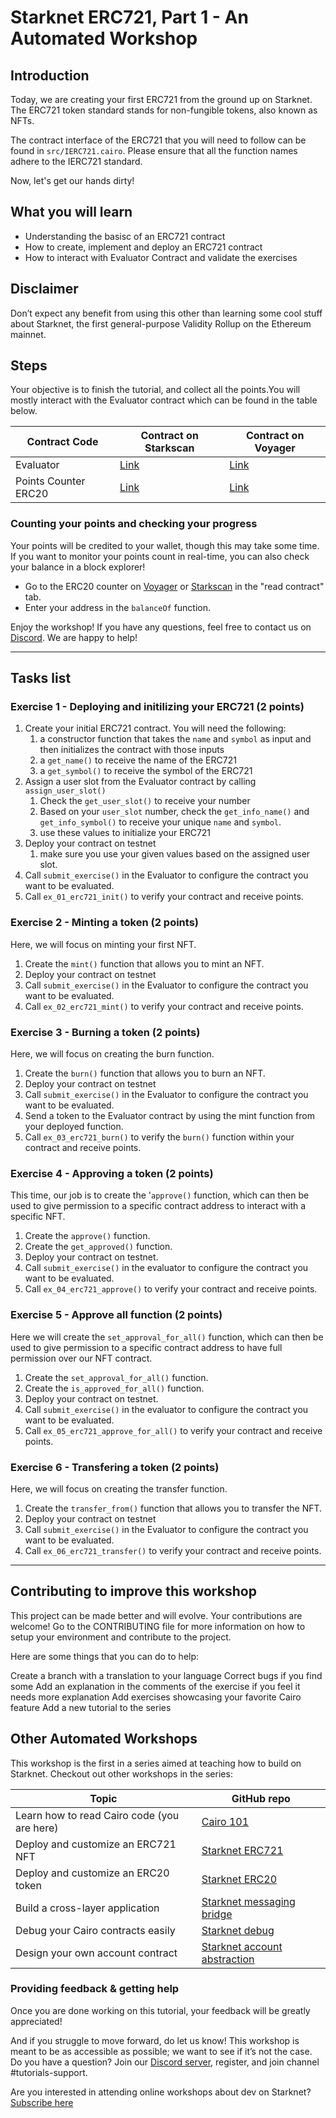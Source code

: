 # Starknet ERC721, Part 1 - An Automated Workshop

## Introduction

Today, we are creating your first ERC721 from the ground up on Starknet. The ERC721 token standard stands for non-fungible tokens, also known as NFTs.

The contract interface of the ERC721 that you will need to follow can be found in `src/IERC721.cairo`. Please ensure that all the function names adhere to the IERC721 standard.

Now, let's get our hands dirty!

## What you will learn

- Understanding the basisc of an ERC721 contract
- How to create, implement and deploy an ERC721 contract
- How to interact with Evaluator Contract and validate the exercises

## Disclaimer

​Don’t expect any benefit from using this other than learning some cool stuff about Starknet, the first general-purpose Validity Rollup on the Ethereum mainnet.

## Steps

Your objective is to finish the tutorial, and collect all the points.You will mostly interact with the Evaluator contract which can be found in the table below.

| Contract Code        | Contract on Starkscan                                                                                                                         | Contract on Voyager                                                                                               |
| -------------------- | --------------------------------------------------------------------------------------------------------------------------------------------- | ----------------------------------------------------------------------------------------------------------------- |
| Evaluator            | [Link](https://testnet.starkscan.co/contract/0x02e3ceda622a192488062ed6a453f8a8ebbf472a7b60aaf160cbbc6b485e4155#read-write-contract-sub-read) | [Link](https://goerli.voyager.online/contract/0x02e3ceda622a192488062ed6a453f8a8ebbf472a7b60aaf160cbbc6b485e4155) |
| Points Counter ERC20 | [Link](https://testnet.starkscan.co/contract/0x074b1195731222a7bcbb724d32b93d0c525e173b2c3e9722a2214b101c862801)                              | [Link](https://goerli.voyager.online/contract/0x074b1195731222a7bcbb724d32b93d0c525e173b2c3e9722a2214b101c862801) |

### Counting your points and checking your progress

Your points will be credited to your wallet, though this may take some time. If you want to monitor your points count in real-time, you can also check your balance in a block explorer!

- Go to the ERC20 counter on [Voyager](https://goerli.voyager.online/contract/0x074b1195731222a7bcbb724d32b93d0c525e173b2c3e9722a2214b101c862801) or [Starkscan](https://testnet.starkscan.co/contract/0x074b1195731222a7bcbb724d32b93d0c525e173b2c3e9722a2214b101c862801) in the "read contract" tab.
- Enter your address in the `balanceOf` function.​

Enjoy the workshop! If you have any questions, feel free to contact us on [Discord](https://starknet.io/discord). We are happy to help!

---

## Tasks list

### Exercise 1 - Deploying and initilizing your ERC721 (2 points)

1. Create your initial ERC721 contract. You will need the following:
   1. a constructor function that takes the `name` and `symbol` as input and then initializes the contract with those inputs
   2. a `get_name()` to receive the name of the ERC721
   3. a `get_symbol()` to receive the symbol of the ERC721
2. Assign a user slot from the Evaluator contract by calling `assign_user_slot()`
   1. Check the `get_user_slot()` to receive your number
   2. Based on your `user_slot` number, check the `get_info_name()` and `get_info_symbol()` to receive your unique `name` and `symbol`.
   3. use these values to initialize your ERC721
3. Deploy your contract on testnet
   1. make sure you use your given values based on the assigned user slot.
4. Call `submit_exercise()` in the Evaluator to configure the contract you want to be evaluated.
5. Call `ex_01_erc721_init()` to verify your contract and receive points.

### Exercise 2 - Minting a token (2 points)

Here, we will focus on minting your first NFT.

1. Create the `mint()` function that allows you to mint an NFT.
2. Deploy your contract on testnet
3. Call `submit_exercise()` in the Evaluator to configure the contract you want to be evaluated.
4. Call `ex_02_erc721_mint()` to verify your contract and receive points.

### Exercise 3 - Burning a token (2 points)

Here, we will focus on creating the burn function.

1. Create the `burn()` function that allows you to burn an NFT.
2. Deploy your contract on testnet
3. Call `submit_exercise()` in the Evaluator to configure the contract you want to be evaluated.
4. Send a token to the Evaluator contract by using the mint function from your deployed function.
5. Call `ex_03_erc721_burn()` to verify the `burn()` function within your contract and receive points.

### Exercise 4 - Approving a token (2 points)

This time, our job is to create the '`approve()` function, which can then be used to give permission to a specific contract address to interact with a specific NFT.

1. Create the `approve()` function.
2. Create the `get_approved()` function.
3. Deploy your contract on testnet.
4. Call `submit_exercise()` in the evaluator to configure the contract you want to be evaluated.
5. Call `ex_04_erc721_approve()` to verify your contract and receive points.

### Exercise 5 - Approve all function (2 points)

Here we will create the `set_approval_for_all()` function, which can then be used to give permission to a specific contract address to have full permission over our NFT contract.

1. Create the `set_approval_for_all()` function.
2. Create the `is_approved_for_all()` function.
3. Deploy your contract on testnet.
4. Call `submit_exercise()` in the evaluator to configure the contract you want to be evaluated.
5. Call `ex_05_erc721_approve_for_all()` to verify your contract and receive points.

### Exercise 6 - Transfering a token (2 points)

Here, we will focus on creating the transfer function.

1. Create the `transfer_from()` function that allows you to transfer the NFT.
2. Deploy your contract on testnet
3. Call `submit_exercise()` in the Evaluator to configure the contract you want to be evaluated.
4. Call `ex_06_erc721_transfer()` to verify your contract and receive points.

---

## Contributing to improve this workshop

This project can be made better and will evolve. Your contributions are welcome! Go to the CONTRIBUTING file for more information on how to setup your environment and contribute to the project.

Here are some things that you can do to help:

Create a branch with a translation to your language
Correct bugs if you find some
Add an explanation in the comments of the exercise if you feel it needs more explanation
Add exercises showcasing your favorite Cairo feature
Add a new tutorial to the series

## Other Automated Workshops

This workshop is the first in a series aimed at teaching how to build on Starknet. Checkout out other workshops in the series:

| Topic                                       | GitHub repo                                                                            |
| ------------------------------------------- | -------------------------------------------------------------------------------------- |
| Learn how to read Cairo code (you are here) | [Cairo 101](https://github.com/starknet-edu/starknet-cairo-101)                        |
| Deploy and customize an ERC721 NFT          | [Starknet ERC721](https://github.com/starknet-edu/starknet-erc721)                     |
| Deploy and customize an ERC20 token         | [Starknet ERC20](https://github.com/starknet-edu/starknet-erc20)                       |
| Build a cross-layer application             | [Starknet messaging bridge](https://github.com/starknet-edu/starknet-messaging-bridge) |
| Debug your Cairo contracts easily           | [Starknet debug](https://github.com/starknet-edu/starknet-debug)                       |
| Design your own account contract            | [Starknet account abstraction](https://github.com/starknet-edu/starknet-accounts)      |

### Providing feedback & getting help

Once you are done working on this tutorial, your feedback will be greatly appreciated!

<!-- TODO: **Please fill out TBA to let us know what we can do to make it better.** -->

And if you struggle to move forward, do let us know! This workshop is meant to be as accessible as possible; we want to see if it’s not the case.
​
Do you have a question? Join our [Discord server](https://starknet.io/discord), register, and join channel #tutorials-support.

Are you interested in attending online workshops about dev on Starknet? [Subscribe here](https://starknet.substack.com/)

